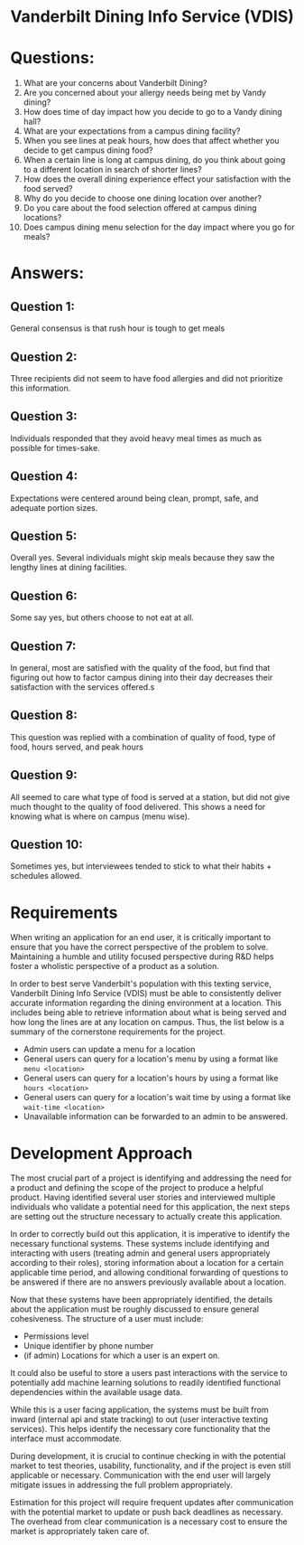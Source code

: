 # Vanderbilt Dining Info Service (VDIS)

# Questions:

1. What are your concerns about Vanderbilt Dining?
2. Are you concerned about your allergy needs being met by Vandy dining?
3. How does time of day impact how you decide to go to a Vandy dining hall?
4. What are your expectations from a campus dining facility?
5. When you see lines at peak hours, how does that affect whether you decide to get campus dining food?
6. When a certain line is long at campus dining, do you think about going to a different location in search of shorter lines?
7. How does the overall dining experience effect your satisfaction with the food served?
8. Why do you decide to choose one dining location over another?
9. Do you care about the food selection offered at campus dining locations?
10. Does campus dining menu selection for the day impact where you go for meals?


# Answers:

## Question 1:
General consensus is that rush hour is tough to get meals

## Question 2:
Three recipients did not seem to have food allergies and did not prioritize this information.

## Question 3:
Individuals responded that they avoid heavy meal times as much as possible for times-sake.

## Question 4:
Expectations were centered around being clean, prompt, safe, and adequate portion sizes.

## Question 5:
Overall yes. Several individuals might skip meals because they saw the lengthy lines at dining facilities.

## Question 6:
Some say yes, but others choose to not eat at all.

## Question 7:
In general, most are satisfied with the quality of the food, but find that figuring out how to factor campus dining into their day decreases their satisfaction with the services offered.s

## Question 8:
This question was replied with a combination of quality of food, type of food, hours served, and peak hours

## Question 9:
All seemed to care what type of food is served at a station, but did not give much thought to the quality of food delivered. This shows a need for knowing what is where on campus (menu wise).

## Question 10:
Sometimes yes, but interviewees tended to stick to what their habits + schedules allowed.





# Requirements

When writing an application for an end user, it is critically important to ensure that you have the correct perspective of the problem to solve. Maintaining a humble and utility focused perspective during R&D helps foster a wholistic perspective of a product as a solution.

In order to best serve Vanderbilt's population with this texting service, Vanderbilt Dining Info Service (VDIS) must be able to consistently deliver accurate information regarding the dining environment at a location. This includes being able to retrieve information about what is being served and how long the lines are at any location on campus. Thus, the list below is a summary of the cornerstone requirements for the project.

* Admin users can update a menu for a location
* General users can query for a location's menu by using a format like `menu <location>`
* General users can query for a location's hours by using a format like `hours <location>`
* General users can query for a location's wait time by using a format like `wait-time <location> `
* Unavailable information can be forwarded to an admin to be answered.


# Development Approach

The most crucial part of a project is identifying and addressing the need for a product and defining the scope of the project to produce a helpful product. Having identified several user stories and interviewed multiple individuals who validate a potential need for this application, the next steps are setting out the structure necessary to actually create this application.

In order to correctly build out this application, it is imperative to identify the necessary functional systems. These systems include identifying and interacting with users (treating admin and general users appropriately according to their roles), storing information about a location for a certain applicable time period, and allowing conditional forwarding of questions to be answered if there are no answers previously available about a location.

Now that these systems have been appropriately identified, the details about the application must be roughly discussed to ensure general cohesiveness.
The structure of a user must include:
* Permissions level
* Unique identifier by phone number
* (if admin) Locations for which a user is an expert on.

It could also be useful to store a users past interactions with the service to potentially add machine learning solutions to readily identified functional dependencies within the available usage data.

While this is a user facing application, the systems must be built from inward (internal api and state tracking) to out (user interactive texting services). This helps identify the necessary core functionality that the interface must accommodate.

During development, it is crucial to continue checking in with the potential market to test theories, usability, functionality, and if the project is even still applicable or necessary. Communication with the end user will largely mitigate issues in addressing the full problem appropriately.

Estimation for this project will require frequent updates after communication with the potential market to update or push back deadlines as necessary. The overhead from clear communication is a necessary cost to ensure the market is appropriately taken care of.
